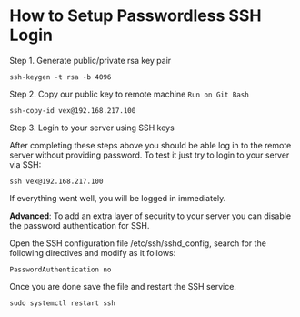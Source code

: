 # How to Setup Passwordless SSH Login

Step 1.  Generate public/private rsa key pair

    ssh-keygen -t rsa -b 4096
    
Step 2. Copy our public key to remote machine `Run on Git Bash`

    ssh-copy-id vex@192.168.217.100

Step 3. Login to your server using SSH keys

After completing these steps above you should be able log in to the remote server without providing password.
To test it just try to login to your server via SSH:

    ssh vex@192.168.217.100
    
If everything went well, you will be logged in immediately. 

**Advanced**: To add an extra layer of security to your server you can disable the password authentication for SSH.

Open the SSH configuration file /etc/ssh/sshd_config, search for the following directives and modify as it follows:

    PasswordAuthentication no
    
Once you are done save the file and restart the SSH service.

    sudo systemctl restart ssh
